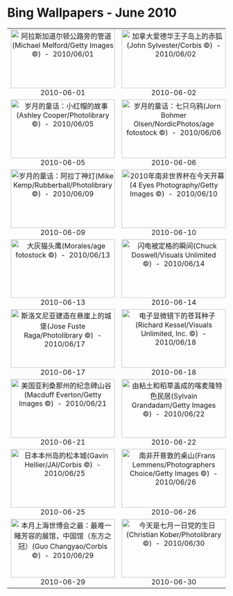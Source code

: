 # Bing Wallpapers - June 2010

| | | | |
|:-------------------------:|:-------------------------:|:-------------------------:|:-------------------------:|
| <a href="https://bing.ee123.net/img/cn/fhd/2010/06/01.jpg" target="_blank"><img src="https://bing.ee123.net/img/cn/fhd/2010/06/01.jpg" width="240" height="135" alt="阿拉斯加道尔顿公路旁的管道(Michael Melford/Getty Images ©)  -  2010/06/01" title="阿拉斯加道尔顿公路旁的管道(Michael Melford/Getty Images ©)  -  2010/06/01"></a><br>2010-06-01<br> | <a href="https://bing.ee123.net/img/cn/fhd/2010/06/02.jpg" target="_blank"><img src="https://bing.ee123.net/img/cn/fhd/2010/06/02.jpg" width="240" height="135" alt="加拿大爱德华王子岛上的赤狐(John Sylvester/Corbis ©)  -  2010/06/02" title="加拿大爱德华王子岛上的赤狐(John Sylvester/Corbis ©)  -  2010/06/02"></a><br>2010-06-02<br> | <a href="https://bing.ee123.net/img/cn/fhd/2010/06/03.jpg" target="_blank"><img src="https://bing.ee123.net/img/cn/fhd/2010/06/03.jpg" width="240" height="135" alt="澳大利亚昆士兰州的降灵群岛(Sunset/TIPS ©)  -  2010/06/03" title="澳大利亚昆士兰州的降灵群岛(Sunset/TIPS ©)  -  2010/06/03"></a><br>2010-06-03<br> | <a href="https://bing.ee123.net/img/cn/fhd/2010/06/04.jpg" target="_blank"><img src="https://bing.ee123.net/img/cn/fhd/2010/06/04.jpg" width="240" height="135" alt="俯瞰美国加利福尼亚州的金门大桥(George Steinmetz/Corbis ©)  -  2010/06/04" title="俯瞰美国加利福尼亚州的金门大桥(George Steinmetz/Corbis ©)  -  2010/06/04"></a><br>2010-06-04<br> |
| <a href="https://bing.ee123.net/img/cn/fhd/2010/06/05.jpg" target="_blank"><img src="https://bing.ee123.net/img/cn/fhd/2010/06/05.jpg" width="240" height="135" alt="岁月的童话：小红帽的故事(Ashley Cooper/Photolibrary ©)  -  2010/06/05" title="岁月的童话：小红帽的故事(Ashley Cooper/Photolibrary ©)  -  2010/06/05"></a><br>2010-06-05<br> | <a href="https://bing.ee123.net/img/cn/fhd/2010/06/06.jpg" target="_blank"><img src="https://bing.ee123.net/img/cn/fhd/2010/06/06.jpg" width="240" height="135" alt="岁月的童话：七只乌鸦(Jorn Bohmer Olsen/NordicPhotos/age fotostock ©)  -  2010/06/06" title="岁月的童话：七只乌鸦(Jorn Bohmer Olsen/NordicPhotos/age fotostock ©)  -  2010/06/06"></a><br>2010-06-06<br> | <a href="https://bing.ee123.net/img/cn/fhd/2010/06/07.jpg" target="_blank"><img src="https://bing.ee123.net/img/cn/fhd/2010/06/07.jpg" width="240" height="135" alt="岁月的童话：丑小鸭的故事(Gaby Wojciech/Westend61/age fotostock ©)  -  2010/06/07" title="岁月的童话：丑小鸭的故事(Gaby Wojciech/Westend61/age fotostock ©)  -  2010/06/07"></a><br>2010-06-07<br> | <a href="https://bing.ee123.net/img/cn/fhd/2010/06/08.jpg" target="_blank"><img src="https://bing.ee123.net/img/cn/fhd/2010/06/08.jpg" width="240" height="135" alt="岁月的童话：狮子王(Westend61/Photolibrary ©)  -  2010/06/08" title="岁月的童话：狮子王(Westend61/Photolibrary ©)  -  2010/06/08"></a><br>2010-06-08<br> |
| <a href="https://bing.ee123.net/img/cn/fhd/2010/06/09.jpg" target="_blank"><img src="https://bing.ee123.net/img/cn/fhd/2010/06/09.jpg" width="240" height="135" alt="岁月的童话：阿拉丁神灯(Mike Kemp/Rubberball/Photolibrary ©)  -  2010/06/09" title="岁月的童话：阿拉丁神灯(Mike Kemp/Rubberball/Photolibrary ©)  -  2010/06/09"></a><br>2010-06-09<br> | <a href="https://bing.ee123.net/img/cn/fhd/2010/06/10.jpg" target="_blank"><img src="https://bing.ee123.net/img/cn/fhd/2010/06/10.jpg" width="240" height="135" alt="2010年南非世界杯在今天开幕(4 Eyes Photography/Getty Images ©)  -  2010/06/10" title="2010年南非世界杯在今天开幕(4 Eyes Photography/Getty Images ©)  -  2010/06/10"></a><br>2010-06-10<br> | <a href="https://bing.ee123.net/img/cn/fhd/2010/06/11.jpg" target="_blank"><img src="https://bing.ee123.net/img/cn/fhd/2010/06/11.jpg" width="240" height="135" alt="菲律宾巴拉望省的公主港市，有趣的珊瑚岛酷似一张人脸(Robert Harding Images/MasterFile ©)  -  2010/06/11" title="菲律宾巴拉望省的公主港市，有趣的珊瑚岛酷似一张人脸(Robert Harding Images/MasterFile ©)  -  2010/06/11"></a><br>2010-06-11<br> | <a href="https://bing.ee123.net/img/cn/fhd/2010/06/12.jpg" target="_blank"><img src="https://bing.ee123.net/img/cn/fhd/2010/06/12.jpg" width="240" height="135" alt="葡萄牙里斯本的贝伦塔(GlowCam/eStock Photo ©)  -  2010/06/12" title="葡萄牙里斯本的贝伦塔(GlowCam/eStock Photo ©)  -  2010/06/12"></a><br>2010-06-12<br> |
| <a href="https://bing.ee123.net/img/cn/fhd/2010/06/13.jpg" target="_blank"><img src="https://bing.ee123.net/img/cn/fhd/2010/06/13.jpg" width="240" height="135" alt="大灰猫头鹰(Morales/age fotostock ©)  -  2010/06/13" title="大灰猫头鹰(Morales/age fotostock ©)  -  2010/06/13"></a><br>2010-06-13<br> | <a href="https://bing.ee123.net/img/cn/fhd/2010/06/14.jpg" target="_blank"><img src="https://bing.ee123.net/img/cn/fhd/2010/06/14.jpg" width="240" height="135" alt="闪电被定格的瞬间(Chuck Doswell/Visuals Unlimited ©)  -  2010/06/14" title="闪电被定格的瞬间(Chuck Doswell/Visuals Unlimited ©)  -  2010/06/14"></a><br>2010-06-14<br> | <a href="https://bing.ee123.net/img/cn/fhd/2010/06/15.jpg" target="_blank"><img src="https://bing.ee123.net/img/cn/fhd/2010/06/15.jpg" width="240" height="135" alt="今天是端午节(IMAGEMORE Co, Ltd./Getty Images ©)  -  2010/06/15" title="今天是端午节(IMAGEMORE Co, Ltd./Getty Images ©)  -  2010/06/15"></a><br>2010-06-15<br> | <a href="https://bing.ee123.net/img/cn/fhd/2010/06/16.jpg" target="_blank"><img src="https://bing.ee123.net/img/cn/fhd/2010/06/16.jpg" width="240" height="135" alt="冰岛如画般优美的蓝曼纳劳卡山谷(Gunnar Svanberg Skula/age fotostock ©)  -  2010/06/16" title="冰岛如画般优美的蓝曼纳劳卡山谷(Gunnar Svanberg Skula/age fotostock ©)  -  2010/06/16"></a><br>2010-06-16<br> |
| <a href="https://bing.ee123.net/img/cn/fhd/2010/06/17.jpg" target="_blank"><img src="https://bing.ee123.net/img/cn/fhd/2010/06/17.jpg" width="240" height="135" alt="斯洛文尼亚建造在悬崖上的城堡(Jose Fuste Raga/Photolibrary ©)  -  2010/06/17" title="斯洛文尼亚建造在悬崖上的城堡(Jose Fuste Raga/Photolibrary ©)  -  2010/06/17"></a><br>2010-06-17<br> | <a href="https://bing.ee123.net/img/cn/fhd/2010/06/18.jpg" target="_blank"><img src="https://bing.ee123.net/img/cn/fhd/2010/06/18.jpg" width="240" height="135" alt="电子显微镜下的苍耳种子(Richard Kessel/Visuals Unlimited, Inc. ©)  -  2010/06/18" title="电子显微镜下的苍耳种子(Richard Kessel/Visuals Unlimited, Inc. ©)  -  2010/06/18"></a><br>2010-06-18<br> | <a href="https://bing.ee123.net/img/cn/fhd/2010/06/19.jpg" target="_blank"><img src="https://bing.ee123.net/img/cn/fhd/2010/06/19.jpg" width="240" height="135" alt="乌干达布温迪国家公园中的小猩猩和它的爸爸(Paul Souders/Corbis ©)  -  2010/06/19" title="乌干达布温迪国家公园中的小猩猩和它的爸爸(Paul Souders/Corbis ©)  -  2010/06/19"></a><br>2010-06-19<br> | <a href="https://bing.ee123.net/img/cn/fhd/2010/06/20.jpg" target="_blank"><img src="https://bing.ee123.net/img/cn/fhd/2010/06/20.jpg" width="240" height="135" alt="今天是二十四节气中的夏至，图为澳大利亚的大堡礁(Yann Arthus-Bertrand/Corbis ©)  -  2010/06/20" title="今天是二十四节气中的夏至，图为澳大利亚的大堡礁(Yann Arthus-Bertrand/Corbis ©)  -  2010/06/20"></a><br>2010-06-20<br> |
| <a href="https://bing.ee123.net/img/cn/fhd/2010/06/21.jpg" target="_blank"><img src="https://bing.ee123.net/img/cn/fhd/2010/06/21.jpg" width="240" height="135" alt="美国亚利桑那州的纪念碑山谷(Macduff Everton/Getty Images ©)  -  2010/06/21" title="美国亚利桑那州的纪念碑山谷(Macduff Everton/Getty Images ©)  -  2010/06/21"></a><br>2010-06-21<br> | <a href="https://bing.ee123.net/img/cn/fhd/2010/06/22.jpg" target="_blank"><img src="https://bing.ee123.net/img/cn/fhd/2010/06/22.jpg" width="240" height="135" alt="由粘土和稻草盖成的喀麦隆特色民居(Sylvain Grandadam/Getty Images ©)  -  2010/06/22" title="由粘土和稻草盖成的喀麦隆特色民居(Sylvain Grandadam/Getty Images ©)  -  2010/06/22"></a><br>2010-06-22<br> | <a href="https://bing.ee123.net/img/cn/fhd/2010/06/23.jpg" target="_blank"><img src="https://bing.ee123.net/img/cn/fhd/2010/06/23.jpg" width="240" height="135" alt="美国华盛顿州的雷尼尔山国家公园，雷尼尔山倒映在湖中(Charles A. Blakeslee/Photolibrary ©)  -  2010/06/23" title="美国华盛顿州的雷尼尔山国家公园，雷尼尔山倒映在湖中(Charles A. Blakeslee/Photolibrary ©)  -  2010/06/23"></a><br>2010-06-23<br> | <a href="https://bing.ee123.net/img/cn/fhd/2010/06/24.jpg" target="_blank"><img src="https://bing.ee123.net/img/cn/fhd/2010/06/24.jpg" width="240" height="135" alt="印尼苏拉威西岛伦贝海峡的蓝环章鱼(Peter Arnold Images/Photolibrary ©)  -  2010/06/24" title="印尼苏拉威西岛伦贝海峡的蓝环章鱼(Peter Arnold Images/Photolibrary ©)  -  2010/06/24"></a><br>2010-06-24<br> |
| <a href="https://bing.ee123.net/img/cn/fhd/2010/06/25.jpg" target="_blank"><img src="https://bing.ee123.net/img/cn/fhd/2010/06/25.jpg" width="240" height="135" alt="日本本州岛的松本城(Gavin Hellier/JAI/Corbis ©)  -  2010/06/25" title="日本本州岛的松本城(Gavin Hellier/JAI/Corbis ©)  -  2010/06/25"></a><br>2010-06-25<br> | <a href="https://bing.ee123.net/img/cn/fhd/2010/06/26.jpg" target="_blank"><img src="https://bing.ee123.net/img/cn/fhd/2010/06/26.jpg" width="240" height="135" alt="南非开普敦的桌山(Frans Lemmens/Photographers Choice/Getty Images ©)  -  2010/06/26" title="南非开普敦的桌山(Frans Lemmens/Photographers Choice/Getty Images ©)  -  2010/06/26"></a><br>2010-06-26<br> | <a href="https://bing.ee123.net/img/cn/fhd/2010/06/27.jpg" target="_blank"><img src="https://bing.ee123.net/img/cn/fhd/2010/06/27.jpg" width="240" height="135" alt="德国柏林的火车站(Grant Faint/Getty Images ©)  -  2010/06/27" title="德国柏林的火车站(Grant Faint/Getty Images ©)  -  2010/06/27"></a><br>2010-06-27<br> | <a href="https://bing.ee123.net/img/cn/fhd/2010/06/28.jpg" target="_blank"><img src="https://bing.ee123.net/img/cn/fhd/2010/06/28.jpg" width="240" height="135" alt="新西兰南岛中奥塔哥，瓦纳卡湖边上的里彭葡萄园(SIME/eStock Photo ©)  -  2010/06/28" title="新西兰南岛中奥塔哥，瓦纳卡湖边上的里彭葡萄园(SIME/eStock Photo ©)  -  2010/06/28"></a><br>2010-06-28<br> |
| <a href="https://bing.ee123.net/img/cn/fhd/2010/06/29.jpg" target="_blank"><img src="https://bing.ee123.net/img/cn/fhd/2010/06/29.jpg" width="240" height="135" alt="本月上海世博会之最：最难一睹芳容的展馆，中国馆（东方之冠）(Guo Changyao/Corbis ©)  -  2010/06/29" title="本月上海世博会之最：最难一睹芳容的展馆，中国馆（东方之冠）(Guo Changyao/Corbis ©)  -  2010/06/29"></a><br>2010-06-29<br> | <a href="https://bing.ee123.net/img/cn/fhd/2010/06/30.jpg" target="_blank"><img src="https://bing.ee123.net/img/cn/fhd/2010/06/30.jpg" width="240" height="135" alt="今天是七月一日党的生日(Christian Kober/Photolibrary ©)  -  2010/06/30" title="今天是七月一日党的生日(Christian Kober/Photolibrary ©)  -  2010/06/30"></a><br>2010-06-30<br> |  |  |
